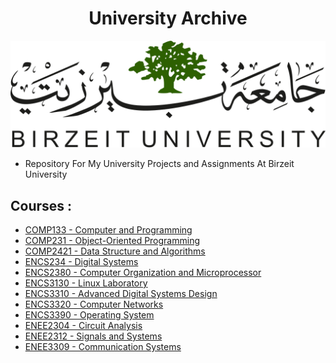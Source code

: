 <H1 align="center" > <strong> University Archive </strong> </H1>
 
   ![](BZU_logo.png)
   
   
   
   
   
   
   
  - Repository For My University Projects and Assignments At Birzeit University  
## Courses :
 * [COMP133 - Computer and Programming](https://github.com/Tariq0Odeh/University/tree/main/COMP133%20-%20Computer%20and%20Programming) 
 * [COMP231 - Object-Oriented Programming](https://github.com/Tariq0Odeh/University/tree/main/COMP231%20-%20Object-Oriented%20Programming) 
 * [COMP2421 - Data Structure and Algorithms](https://github.com/Tariq0Odeh/University/tree/main/COMP2421%20-%20Data%20Structure%20and%20Algorithms) 
 * [ENCS234 - Digital Systems](https://github.com/Tariq0Odeh/University/tree/main/ENCS234%20-%20Digital%20Systems) 
 * [ENCS2380 - Computer Organization and Microprocessor](https://github.com/Tariq0Odeh/University/tree/main/ENCS2380%20-%20Computer%20Organization%20and%20Microprocessor)
 * [ENCS3130 - Linux Laboratory](https://github.com/Tariq0Odeh/University/tree/main/ENCS3130%20-%20Linux%20Laboratory) 
 * [ENCS3310 - Advanced Digital Systems Design](https://github.com/Tariq0Odeh/University/tree/main/ENCS3310%20-%20Advanced%20Digital%20Systems%20Design) 
 * [ENCS3320 - Computer Networks](https://github.com/Tariq0Odeh/University/tree/main/ENCS3320%20-%20Computer%20Networks) 
 * [ENCS3390 - Operating System](https://github.com/Tariq0Odeh/University/tree/main/ENCS3390%20-%20Operating%20System) 
 * [ENEE2304 - Circuit Analysis](https://github.com/Tariq0Odeh/University/tree/main/ENEE2304%20-%20Circuit%20Analysis) 
 * [ENEE2312 - Signals and Systems](https://github.com/Tariq0Odeh/University/tree/main/ENEE2312%20-%20Signals%20and%20Systems) 
 * [ENEE3309 - Communication Systems](https://github.com/Tariq0Odeh/University/tree/main/ENEE3309%20-%20Communication%20Systems) 
